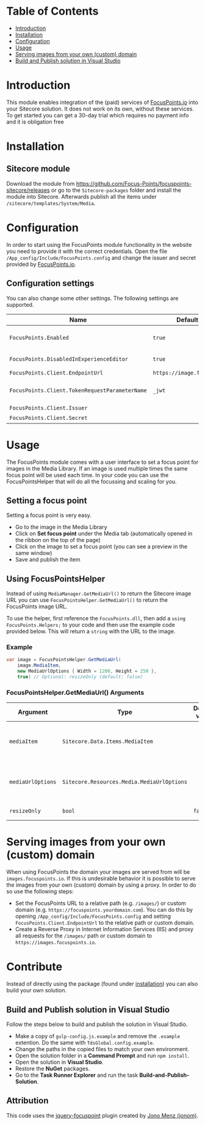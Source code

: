 
# Table of Contents

- [Introduction](#introduction)
- [Installation](#installation)
- [Configuration](#configuration)
- [Usage](#usage)
- [Serving images from your own (custom) domain](#serving-images-from-your-own-custom-domain)
- [Build and Publish solution in Visual Studio](#build-and-publish-solution-in-visual-studio)

# Introduction

This module enables integration of the (paid) services of [FocusPoints.io](https://focuspoints.io/) into your Sitecore solution. It does not work on its own, without these services. To get started you can get a 30-day trial which requires no payment info and it is obligation free

# Installation

## Sitecore module

Download the module from https://github.com/Focus-Points/focuspoints-sitecore/releases or go to the `Sitecore-packages` folder and install the module into Sitecore. Afterwards publish all the items under `/sitecore/templates/System/Media`.

# Configuration

In order to start using the FocusPoints module functionality in the website you need to provide it with the correct credentials. Open the file `/App_config/Include/FocusPoints.config` and change the issuer and secret provided by [FocusPoints.io](https://focuspoints.io/).

## Configuration settings

You can also change some other settings. The following settings are supported.

| Name | Default Value | Required | Description |
|-|-|-|-|
| `FocusPoints.Enabled` | `true` | False | Enable FocusPoints or fallback to default Sitecore MediaManager.GetMediaUrl() |
| `FocusPoints.DisabledInExperienceEditor` | `true`| False | Don't use FocusPoints image when in the Experience Editor |
| `FocusPoints.Client.EndpointUrl` | `https://image.focuspoints.io` | False | The FocusPoints endpoint |
| `FocusPoints.Client.TokenRequestParameterName` | `_jwt` | False | The name of the request parameter containing the token |
| `FocusPoints.Client.Issuer` | | True | Your FocusPoints issuer |
| `FocusPoints.Client.Secret` | | True | Your FocusPoints secret |

# Usage

The FocusPoints module comes with a user interface to set a focus point for images in the Media Library. If an image is used multiple times the same focus point will be used each time. In your code you can use the FocusPointsHelper that will do all the focussing and scaling for you.

## Setting a focus point

Setting a focus point is very easy.

- Go to the image in the Media Library
- Click on **Set focus point** under the Media tab (automatically opened in the ribbon on the top of the page)
- Click on the image to set a focus point (you can see a preview in the same window)
- Save and publish the item

## Using FocusPointsHelper

Instead of using `MediaManager.GetMediaUrl()` to return the Sitecore image URL you can use `FocusPointsHelper.GetMediaUrl()` to return the FocusPoints image URL.

To use the helper, first reference the `FocusPoints.dll`, then add a `using FocusPoints.Helpers;` to your code and then use the example code provided below. This will return a `string` with the URL to the image.

### Example

```csharp
var image = FocusPointsHelper.GetMediaUrl(
	image.MediaItem,
	new MediaUrlOptions { Width = 1200, Height = 250 },
	true) // Optional: resizeOnly (default: false)
```

### FocusPointsHelper.GetMediaUrl() Arguments

| Argument | Type | Default value | Required | Description |
|-|-|-|-|-|
| `mediaItem` | `Sitecore.Data.Items.MediaItem` | | True | The Media Item to resize (if FocusPoints is disabled this argument is passed straight to `MediaManager.GetMediaUrl()`)|
| `mediaUrlOptions` | `Sitecore.Resources.Media.MediaUrlOptions` | | True | Set the width and height of the image (if FocusPoints is disabled this argument is passed straight to `MediaManager.GetMediaUrl()`)|
| `resizeOnly` | `bool` | `false` | False | Only resize and don't use the focus point |

# Serving images from your own (custom) domain

When using FocusPoints the domain your images are served from will be `images.focuspoints.io`. If this is undesirable behavior it is possible to serve the images from your own (custom) domain by using a proxy. In order to do so use the following steps:

- Set the FocusPoints URL to a relative path (e.g. `/images/`) or custom domain (e.g. `https://focuspoints.yourdomain.com`). You can do this by opening `/App_config/Include/FocusPoints.config` and setting `FocusPoints.Client.EndpointUrl` to the relative path or custom domain.
- Create a Reverse Proxy in Internet Information Services (IIS) and proxy all requests for the `/images/` path or custom domain to `https://images.focuspoints.io`.

# Contribute

Instead of directly using the package (found under [installation](#installation)) you can also build your own solution.

## Build and Publish solution in Visual Studio

Follow the steps below to build and publish the solution in Visual Studio.

- Make a copy of `gulp-config.js.example` and remove the `.example` extention. Do the same with `TdsGlobal.config.example`.
- Change the paths in the copied files to match your own environment.
- Open the solution folder in a **Command Prompt** and run `npm install`.
- Open the solution in **Visual Studio**.
- Restore the **NuGet** packages.
- Go to the **Task Runner Explorer** and run the task **Build-and-Publish-Solution**.

## Attribution

This code uses the [jquery-focuspoint](https://github.com/jonom/jquery-focuspoint) plugin created by [Jono Menz (jonom)](https://jonomenz.com/).
